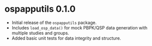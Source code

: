 # ospapputils 0.1.0

* Initial release of the `ospapputils` package.
* Includes `load_osp_data()` for mock PBPK/QSP data generation with multiple studies and groups.
* Added basic unit tests for data integrity and structure.
